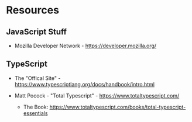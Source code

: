 # Resources

## JavaScript Stuff

- Mozilla Developer Network - https://developer.mozilla.org/
 
## TypeScript
- The "Offical Site" - https://www.typescriptlang.org/docs/handbook/intro.html
 
- Matt Pocock - "Total Typescript" - https://www.totaltypescript.com/
    - The Book: https://www.totaltypescript.com/books/total-typescript-essentials

    